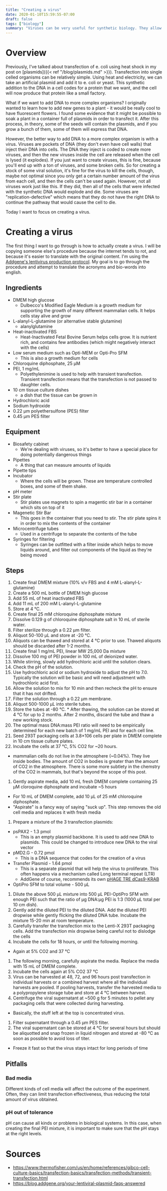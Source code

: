 ```yaml
---
title: "Creating a virus"
date: 2020-01-10T15:59:55-07:00
draft: false
tags: ["biology"]
summary: "Viruses can be very useful for synthetic biology. They allow us to add DNA to larger organisms with greater certainty. In this post, I want to add my own understanding to a procedure that I found on the internet."
---
```


# Overview

Previously, I've talked about transfection of e. coli using heat shock in my post on [plasmids]({{< ref "/blog/plasmids.md" >}}). Transfection into  single celled organisms can be relatively simple. Using heat and electricity, we can take an artificial plasmid and add it to e. coli or yeast. This synthetic addition to the DNA in a cell codes for a protein that we want, and the cell will now produce that protein like a small factory.

What if we want to add DNA to more complex organisms? I originally wanted to learn how to add new genes to a plant - it would be really cool to have fluorescent flowers. I found some evidence that it might be possible to soak a plant in a container full of plasmids in order to transfect it. After this process, in theory, some of the seeds will contain the plasmids, and if you grow a bunch of them, some of them will express that DNA.

However, the better way to add DNA to a more complex organism is with a virus. Viruses are pockets of DNA (they don't even have cell walls) that inject their DNA into cells. The DNA they inject is coded to create more viruses, and then the new viruses inside the cell are released when the cell is lysed (it explodes). If you just want to create viruses, this is fine, because you'll end up with a ton of viruses, and some broken cells. So for creating a stock of some viral solution, it's fine for the virus to kill the cells, though, maybe not optimal since you only get a certain number amount of the virus from each cell, and then the cells can't be used again. However, not all viruses work just like this. If they did, then all of the cells that were infected with the synthetic DNA would explode and die. Some viruses are "replication-defective" which means that they do not have the right DNA to continue the pathway that would cause the cell to die.

Today I want to focus on creating a virus.

# Creating a virus

The first thing I want to go through is how to actually create a virus. I will be copying someone else's procedure because the internet tends to rot, and because it's easier to translate with the original content. I'm using the [Addgene's lentivirus production protocol](https://www.addgene.org/protocols/lentivirus-production/). My goal is to go through the procedure and attempt to translate the acronyms and bio-words into english.

## Ingredients

* DMEM high glucose
  * Dulbecco's Modified Eagle Medium is a growth medium for supporting the growth of many different mammalian cells. It helps cells stay alive and grow
* L-alanyl-L-glutamine (or alternative stable glutamine)
  * alanylglutamine
* Heat-inactivated FBS
  * Heat-Inactivated Fetal Bovine Serum helps cells grow. It is nutrient rich, and contains few antibodies (which might negatively interact with the cells)
* Low serum medium such as Opti-MEM or Opti-Pro SFM
  * This is also a growth medium for cells
* Chloroquine diphosphate, 25 µM
* PEI, 1 mg/mL
  * Polyethylenimine is used to help with transient transfection. Transient transfection means that the transfection is not passed to daughter cells.
* 10 cm tissue culture dishes
  * a dish that the tissue can be grown in
* Hydrochloric acid
* Sodium hydroxide
* 0.22 μm polyethersulfone (PES) filter
* 0.45 μm PES filter

## Equipment

* Biosafety cabinet
  * We're dealing with viruses, so it's better to have a special place for doing potentially dangerous things
* Pipettes
  * A thing that can measure amounts of liquids
* Pipette tips
* Incubator
  * Where the cells will be grown. These are temperature controlled boxes, and some of them shake.
* pH meter
* Stir plate
  * Stir plates use magnets to spin a magentic stir bar in a container which sits on top of it
* Magenetic Stir Bar
  * This goes in the container that you need to stir. The stir plate spins it in order to mix the contents of the container
* Microcentrifuge tubes
  * Used in a centrifuge to separate the contents of the tube
* Syringes for filtering
  * Syringes can be outfitted with a filter inside which helps to move liquids around, and filter out components of the liquid as they're being moved

## Steps

1. Create final DMEM mixture (10% v/v FBS and 4 mM L-alanyl-L-glutamine)
  1. Create a 500 mL bottle of DMEM high glucose
  1. Add 55 mL of heat inactivated FBS
  1. Add 11 mL of 200 mM L-alanyl-L-glutamine
  1. Store at 4 ℃.
1. Create final 25 mM chloroquine diphosphate mixture
  1. Dissolve 0.129 g of chloroquine diphosphate salt in 10 mL of sterile water.
  1. Filter sterilize through a 0.22 μm filter.
  1. Aliquot 50-100 μL and store at -20 ℃.
  1. Aliquots can be thawed and stored at 4 ℃ prior to use. Thawed aliquots should be discarded after 1-2 months.
1. Create final 1 mg/mL PEI, linear MW 25,000 Da mixture
  1. Dissolve 100 mg of PEI powder in 100 mL of deionized water.
  1. While stirring, slowly add hydrochloric acid until the solution clears.
  1. Check the pH of the solution.
  1. Use hydrochloric acid or sodium hydroxide to adjust the pH to 7.0. Typically the solution will be basic and will need adjustment with hydrochloric acid first.
  1.  Allow the solution to mix for 10 min and then recheck the pH to ensure that it has not drifted.
  1. Filter the solution through a 0.22 μm membrane.
  1. Aliquot 500-1000 μL into sterile tubes.
  1. Store the tubes at -80 ℃.
    * After thawing, the solution can be stored at 4 ℃ for up to 2 months. After 2 months, discard the tube and thaw a new working stock.
  1. The optimal mass DNA:mass PEI ratio will need to be empirically determined for each new batch of 1 mg/mL PEI and for each cell line.
1. Seed 293T packaging cells at 3.8×106 cells per plate in DMEM complete in 10 cm tissue culture plates.
1. Incubate the cells at 37 ℃, 5% CO2 for ~20 hours.
  * mammalian cells do not live in the atmosphere (~0.04%). They live inside bodies. The amount of CO2 in bodies is greater than the amount of CO2 in the atmosphere. There is some more subtlety in the chemstry of the CO2 in mammals, but that's beyond the scope of this post.
1. Gently aspirate media, add 10 mL fresh DMEM complete containing 25 μM cloroquine diphosphate and incubate ~5 hours
  * For 10 mL of DMEM complete, add 10 μL of 25 mM chloroquine diphosphate.
  * "Aspirate" is a fancy way of saying "suck up". This step removes the old cell media and replaces it with fresh media
1. Prepare a mixture of the 3 transfection plasmids:
  * psPAX2 - 1.3 pmol
    * This is an empty plasmid backbone. It is used to add new DNA to plasmids. This could be changed to introduce new DNA to the viral vector
  * pMD2.G - 0.72 pmol
    * This is a DNA sequence that codes for the creation of a virus
  * Transfer Plasmid - 1.64 pmol
    * This is a separate plasmid that will help the virus to proliferate. This often happens via a mechanism called Long terminal repeat (LTR)
    * AddGene of course, recommends its own [pHAGE TRE dCas9-KRAB](https://www.addgene.org/50917/)
  * OptiPro SFM to total volume - 500 μL
1. Dilute the above 500 μL mixture into 500 μL PEI-OptiPro SFM with enough PEI such that the ratio of μg DNA:μg PEI is 1:3 (1000 μL total per 10 cm dish).
1. Gently add the diluted PEI to the diluted DNA. Add the diluted PEI dropwise while gently flicking the diluted DNA tube. Incubate the mixture 15-20 min at room temperature.
1. Carefully transfer the transfection mix to the Lenti-X 293T packaging cells. Add the transfection mix dropwise being careful not to dislodge the cells
1. Incubate the cells for 18 hours, or until the following morning.
  * Again at 5% CO2 and 37 ℃
1. The following morning, carefully aspirate the media. Replace the media with 15 mL of DMEM complete.
1. Incubate the cells again at 5% CO2 37 ℃
1. Virus can be harvested at 48, 72, and 96 hours post transfection in individual harvests or a combined harvest where all the individual harvests are pooled. If pooling harvests, transfer the harvested media to a polypropylene storage tube and store at 4 ℃ between harvest.
1. Centrifuge the viral supernatant at ~500 g for 5 minutes to pellet any packaging cells that were collected during harvesting.
  * Basically, the stuff left at the top is concentrated virus.
1. Filter supernatant through a 0.45 μm PES filter.
1. The viral supernatant can be stored at 4 ℃ for several hours but should be aliquotted and snap frozen in liquid nitrogen and stored at -80 ℃ as soon as possible to avoid loss of titer.
  * Freeze it fast so that the virus stays intact for long periods of time

## Pitfalls

### Bad media

Different kinds of cell media will affect the outcome of the experiment. Often, they can limit transfection effectiveness, thus reducing the total amount of virus obtained.

### pH out of tolerance

pH can cause all kinds or problems in biological systems. In this case, when creating the final PEI mixture, it is important to make sure that the pH stays at the right levels.

# Sources

* https://www.thermofisher.com/us/en/home/references/gibco-cell-culture-basics/transfection-basics/transfection-methods/transient-transfection.html
* https://blog.addgene.org/your-lentiviral-plasmid-faqs-answered
